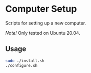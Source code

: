# Computer Setup

Scripts for setting up a new computer.

_Note!_ Only tested on Ubuntu 20.04.

## Usage

```bash
sudo ./install.sh
./configure.sh
```

